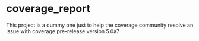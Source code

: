 # coverage_report
This project is a dummy one just to help the coverage community resolve an issue with coverage pre-release version 5.0a7
